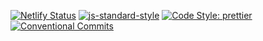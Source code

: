 [![Netlify Status](https://api.netlify.com/api/v1/badges/8bf4638d-8f79-4cc4-9970-b47359eb1a35/deploy-status)](https://app.netlify.com/sites/unruffled-blackwell-31bfb2/deploys)
[![js-standard-style](https://img.shields.io/badge/code%20style-standard-brightgreen.svg)](http://standardjs.com)
[![Code Style: prettier](https://img.shields.io/badge/code_style-prettier-ff69b4.svg)](https://github.com/prettier/prettier)
[![Conventional Commits](https://img.shields.io/badge/Conventional%20Commits-1.0.0-green.svg)](https://conventionalcommits.org)
